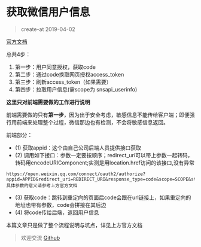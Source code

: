 # 获取微信用户信息
> create-at 2019-04-02

[官方文档](https://mp.weixin.qq.com/wiki?t=resource/res_main&id=mp1421140842)

总共4步：

1. 第一步：用户同意授权，获取code
2. 第二步：通过code换取网页授权access_token
3. 第三步：刷新access_token（如果需要）
4. 第四步：拉取用户信息(需scope为 snsapi_userinfo)

**这里只对前端需要做的工作进行说明**

前端需要做的只有**第一步**，因为出于安全考虑，敏感信息不能传给客户端；即便强行用前端来处理整个过程，微信那边也有检测，不会将敏感信息返回。

前端部分：

- (1) 获取appid：这个由自己公司后端人员提供接口获取
- (2) 调用如下接口：参数一定要按顺序；redirect_uri可以带上参数一起转码，转码用encodeURIComponent;实测是用location.href访问的该接口,没有异常
```
https://open.weixin.qq.com/connect/oauth2/authorize?appid=APPID&redirect_uri=REDIRECT_URI&response_type=code&scope=SCOPE&state=STATE#wechat_redirect
具体参数的意义请参考上方官方文档
```
- (3) 获取code：跳转到重定向的页面后code会跟在url链接上，如果重定向的地址也带有参数，code会拼接在其后边
- (4) 将code传给后端，返回用户信息

本篇文章只是做了整个流程说明与坑点，详见上方官方文档

> 欢迎交流 [Github](https://github.com/WarrenHewitt/blog/issues)
